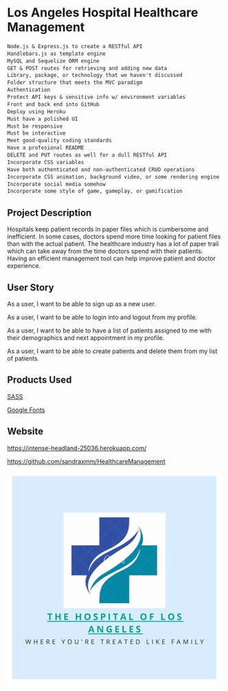 # Los Angeles Hospital Healthcare Management
```md
Node.js & Express.js to create a RESTful API
Handlebars.js as template engine
MySQL and Sequelize ORM engine
GET & POST routes for retrieving and adding new data 
Library, package, or technology that we haven't discussed
Folder structure that meets the MVC paradigm
Authentication 
Protect API keys & sensitive info w/ environment variables
Front and back end into GitHub
Deploy using Heroku 
Must have a polished UI
Must be responsive
Must be interactive 
Meet good-quality coding standards 
Have a profesional README
DELETE and PUT routes as well for a dull RESTful API
Incorporate CSS variables
Have both authenticated and non-authenticated CRUD operations
Incorporate CSS animation, background video, or some rendering engine
Incorporate social media somehow 
Incorporate some style of game, gameplay, or gamification
```
## Project Description
Hospitals keep patient records in paper files which is cumbersome and inefficient. In some cases, doctors spend more time looking for patient files than with the actual patient. The healthcare industry has a lot of paper trail which can take away from the time doctors spend with their patients. Having an efficient management tool can help improve patient and doctor experience.

## User Story
As a user, I want to be able to sign up as a new user. 

As a user, I want to be able to login into and logout from my profile.

As a user, I want to be able to have a list of patients assigned to me with their demographics and next appointment in my profile.

As a user, I want to be able to create patients and delete them from my list of patients.

## Products Used 
[SASS](https://sass-lang.com/)

[Google Fonts](https://fonts.google.com/)


## Website
https://intense-headland-25036.herokuapp.com/

https://github.com/sandraxmm/HealthcareManagement

![HealthcareManagement](public/images/P2Logo.jpg)
